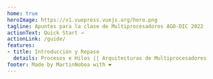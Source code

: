 ```yaml
---
home: true
heroImage: https://v1.vuepress.vuejs.org/hero.png
tagline: Apuntes para la clase de Multiprocesadores AGO-DIC 2022
actionText: Quick Start →
actionLink: /guide/
features:
- title: Introducción y Repaso
  details: Procesos e Hilos || Arquitecturas de Multiprocesadores
footer: Made by MartinNoboa with ❤️
---
```

